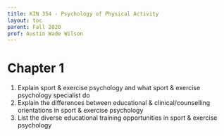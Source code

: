```yaml
---
title: KIN 354 - Psychology of Physical Activity
layout: toc
parent: Fall 2020
prof: Austin Wade Wilson
---
```


# Chapter 1
1. Explain sport & exercise psychology and what sport & exercise psychology specialist do 
2. Explain the differences between educational & clinical/counselling orientations in sport & exercise psychology 
3. List the diverse educational training opportunities in sport & exercise psychology